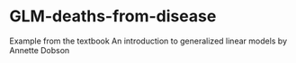 # GLM-deaths-from-disease
Example from the textbook An introduction to generalized linear models by Annette Dobson
